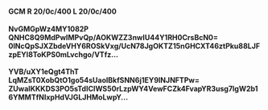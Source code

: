#### GCM R 20/0c/400 L 20/0c/400
**NvGMGpWz4MY1082P**<br/>**QNHC8Q9MdPwIMPvQp/AOKWZZ3nwIU44Y1RH0CrsBcN0=**<br/>**0INcQpSJXZbdeVHY6ROSkVxg/UcN78JgOKTZ15nGHCXT46ztPku88LJFzpEYl8ToKPS0mLvchgo/VTfz...**<br/><br/>
**YVB/uXY1eQgt4ThT**<br/>**LqMZsT0XobQtO1go54sUaolBkfSNN6j1EY9lNJNFTPw=**<br/>**ZUwaIKKKDS3PO5sTdICIWS50rLzpWY4VewFCZk4FvapYR3usg7lgW2b16YMMTfNIxpHdVJGLJHMoLwpY...**